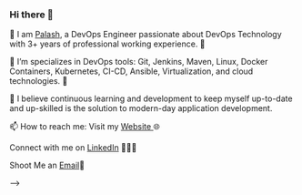 ### Hi there 👋

🔭 I am [Palash](https://www.linkedin.com/in/palashakare/), a DevOps Engineer passionate about DevOps Technology with 3+ years of professional working experience. 🎯

🌱 I’m specializes in DevOps tools: Git, Jenkins, Maven, Linux, Docker Containers, Kubernetes, CI-CD, Ansible, Virtualization, and cloud technologies. 🚀

🤔 I believe continuous learning and development to keep myself up-to-date and up-skilled is the solution to modern-day application development.

📫 How to reach me: 
Visit my [Website ](https://palashakare.netlify.app/)🌐

Connect with me on [LinkedIn](https://www.linkedin.com/in/palashakare/) 👨🏻‍💻

Shoot Me an [Email](palashakare123@gmail.com)💌 

-->
